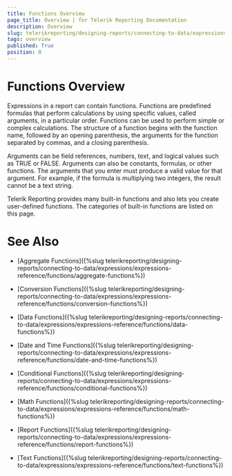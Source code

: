 ```yaml
---
title: Functions Overview
page_title: Overview | for Telerik Reporting Documentation
description: Overview
slug: telerikreporting/designing-reports/connecting-to-data/expressions/expressions-reference/functions/overview
tags: overview
published: True
position: 0
---
```


# Functions Overview



Expressions in a report can contain functions. Functions are predefined formulas that perform calculations by using specific values,          called arguments, in a particular order. Functions can be used to perform simple or complex calculations. The structure of a function          begins with the function name, followed by an opening parenthesis, the arguments for the function separated by commas, and a closing          parenthesis.

Arguments can be field references, numbers, text, and logical values such as TRUE or FALSE. Arguments can also be constants, formulas,         or other functions. The arguments that you enter must produce a valid value for that argument. For example, if the formula is          multiplying two integers, the result cannot be a text string.

Telerik Reporting provides many built-in functions and also lets you create user-defined functions. The         categories of built-in functions are listed on this page.         

# See Also

 * [Aggregate Functions]({%slug telerikreporting/designing-reports/connecting-to-data/expressions/expressions-reference/functions/aggregate-functions%})

 * [Conversion Functions]({%slug telerikreporting/designing-reports/connecting-to-data/expressions/expressions-reference/functions/conversion-functions%})

 * [Data Functions]({%slug telerikreporting/designing-reports/connecting-to-data/expressions/expressions-reference/functions/data-functions%})

 * [Date and Time Functions]({%slug telerikreporting/designing-reports/connecting-to-data/expressions/expressions-reference/functions/date-and-time-functions%})

 * [Conditional Functions]({%slug telerikreporting/designing-reports/connecting-to-data/expressions/expressions-reference/functions/conditional-functions%})

 * [Math Functions]({%slug telerikreporting/designing-reports/connecting-to-data/expressions/expressions-reference/functions/math-functions%})

 * [Report Functions]({%slug telerikreporting/designing-reports/connecting-to-data/expressions/expressions-reference/functions/report-functions%})

 * [Text Functions]({%slug telerikreporting/designing-reports/connecting-to-data/expressions/expressions-reference/functions/text-functions%})
